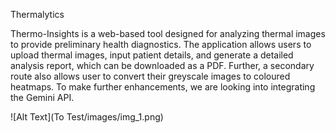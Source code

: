 Thermalytics

Thermo-Insights is a web-based tool designed for analyzing thermal images to provide preliminary health diagnostics. The application allows users to upload thermal images, input patient details, and generate a detailed analysis report, which can be downloaded as a PDF. Further, a secondary route also allows user to convert their greyscale images to coloured heatmaps. 
To make further enhancements, we are looking into integrating the Gemini API.

![Alt Text](To Test/images/img_1.png)
